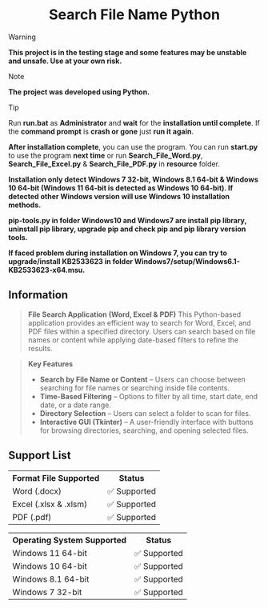 <h1 align="center">Search File Name Python</h1>


> [!WARNING]
> **This project is in the testing stage and some features may be unstable and unsafe. Use at your own risk.**


> [!NOTE]
> **The project was developed using Python.**

> [!TIP]
> Run **run.bat** as **Administrator** and **wait** for the **installation until complete**. If the **command prompt** is **crash or gone** just **run it again**.
>
> **After installation complete**, you can use the program. You can run **start.py** to use the program **next time** or run **Search_File_Word.py**, **Search_File_Excel.py** & **Search_File_PDF.py** in **resource** folder.
>
> **Installation only detect Windows 7 32-bit, Windows 8.1 64-bit & Windows 10 64-bit (Windows 11 64-bit is detected as Windows 10 64-bit). If detected other Windows version will use Windows 10 installation methods.**
>
> **pip-tools.py in folder Windows10 and Windows7 are install pip library, uninstall pip library, upgrade pip and check pip and pip library version tools.**
>
> **If faced problem during installation on Windows 7, you can try to upgrade/install KB2533623 in folder Windows7/setup/Windows6.1-KB2533623-x64.msu.**

## Information

>**File Search Application (Word, Excel & PDF)**
>This Python-based application provides an efficient way to search for Word, Excel, and PDF files within a specified directory. Users can search based on file names or content while applying date-based filters to refine the results.

>**Key Features**
>- **Search by File Name or Content** – Users can choose between searching for file names or searching inside file contents.
>- **Time-Based Filtering** – Options to filter by all time, start date, end date, or a date range.
>- **Directory Selection** – Users can select a folder to scan for files.
>- **Interactive GUI (Tkinter)** – A user-friendly interface with buttons for browsing directories, searching, and opening selected files.

## Support List

<table>
  <tr>
    <th>Format File Supported</th>
    <th>Status</th>
  </tr>
  <tr>
    <td>Word (.docx)</td>
    <td>✅ Supported</td>
  </tr>
  <tr>
    <td>Excel (.xlsx & .xlsm)</td>
    <td>✅ Supported</td>
  </tr>
  <tr>
    <td>PDF (.pdf)</td>
    <td>✅ Supported</td>
  </tr>
</table>


<table>
  <tr>
    <th>Operating System Supported</th>
    <th>Status</th>
  </tr>
  <tr>
    <td>Windows 11 64-bit</td>
    <td>✅ Supported</td>
  </tr>
  <tr>
    <td>Windows 10 64-bit</td>
    <td>✅ Supported</td>
  </tr>
  <tr>
    <td>Windows 8.1 64-bit</td>
    <td>✅ Supported</td>
  </tr>
  <tr>
    <td>Windows 7 32-bit</td>
    <td>✅ Supported</td>
  </tr>
</table>